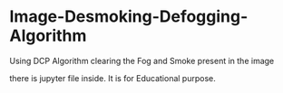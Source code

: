 # Image-Desmoking-Defogging-Algorithm
Using DCP Algorithm clearing the Fog and Smoke present in the image

there is jupyter file inside. It is for Educational purpose.
